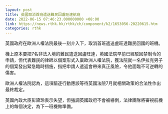 ```yaml
---
layout: post
title: 英國取消首班遣送難民回盧旺達航班
date: 2022-06-15 07:46:23.000000000 +08:00
link: https://news.rthk.hk/rthk/ch/component/k2/1653056-20220615.htm
categories: rthk
---
```


英國政府在歐洲人權法院最後一刻介入下，取消首班遣送盧旺達難民回國的班機。

機上原本要把7名非法入境的難民遣送回盧旺達，英國法院早前已經駁回禁制令的申請，但代表難民的律師以個案形式入稟歐洲人權法院，獲法院就一名伊拉克男子的個案發出緊急臨時措施，指把申請人遣返會帶來真正風險，令他面臨不可逆轉的傷害。

歐洲人權法院認為，這項驅逐行動應該等待英國法院7月就相關政策的合法性作出最終裁定。

英國內政大臣彭黛玲表示失望，但強調英國政府不會被嚇倒，法律團隊將審視航機上的每個決定，為下一班機做準備。
